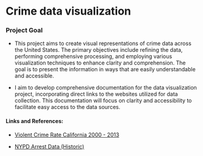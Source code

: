 # Crime data visualization

### **Project Goal** 
- 
  This project aims to create visual representations of crime data across the United States. The primary objectives include refining the data, performing comprehensive processing, and employing various visualization techniques to enhance clarity and comprehension. The goal is to present the information in ways that are easily understandable and accessible.

- I aim to develop comprehensive documentation for the data visualization project, incorporating direct links to the websites utilized for data collection. This documentation will focus on clarity and accessibility to facilitate easy access to the data sources.


#### Links and References: 
- <a href="https://catalog.data.gov/dataset/violent-crime-rate-e971e/resource/9676b08c-92c7-4803-94fc-1cb80ed67179"> Violent Crime Rate California 2000 - 2013 </a>
  
- <a href="https://catalog.data.gov/dataset/nypd-arrests-data-historic"> NYPD Arrest Data (Historic) </a>
